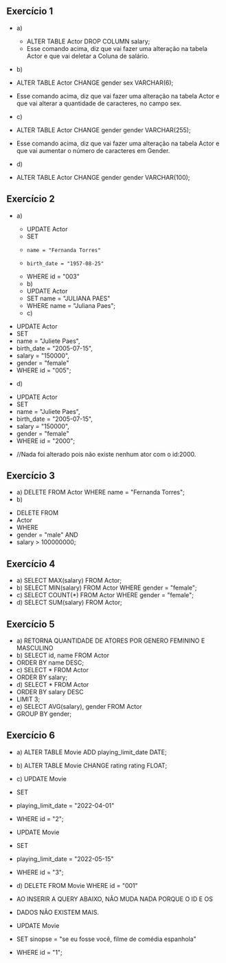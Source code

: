 
## Exercício 1


+ a)
  - ALTER TABLE Actor DROP COLUMN salary;
  * Esse comando acima, diz que vai fazer uma alteração na tabela Actor e que vai deletar a Coluna de salário.

+ b)
- ALTER TABLE Actor CHANGE gender sex VARCHAR(6);
* Esse comando acima, diz que vai fazer uma alteração na tabela Actor e que vai alterar a quantidade de caracteres, no campo sex.
+ c)
- ALTER TABLE Actor CHANGE gender gender VARCHAR(255);
* Esse comando acima, diz que vai fazer uma alteração na tabela Actor e que vai aumentar o número de caracteres em Gender.
+ d)
- ALTER TABLE Actor CHANGE gender gender VARCHAR(100);    


## Exercício 2


+ a)
  - UPDATE Actor
  *  SET 
  *     name = "Fernanda Torres"
  *     birth_date = "1957-08-25"
  *  WHERE id = "003"

  + b)
  - UPDATE Actor
  - SET name = "JULIANA PAES"
  - WHERE name = "Juliana Paes";
  
  + c)
- UPDATE Actor
- SET 
- name = "Juliete Paes",
- birth_date = "2005-07-15",
- salary = "150000",
- gender = "female"
- WHERE id = "005";

+ d)
- UPDATE Actor
- SET 
- name = "Juliete Paes",
- birth_date = "2005-07-15",
- salary = "150000",
- gender = "female"
- WHERE id = "2000";
* //Nada foi alterado pois não existe nenhum ator com o id:2000.

## Exercício 3


+ a) DELETE FROM Actor WHERE name = "Fernanda Torres";
+ b) 
* DELETE FROM 
* Actor 
* WHERE
* gender = "male" AND 
* salary > 100000000;
  
## Exercício 4


+ a) SELECT MAX(salary) FROM Actor;
+ b) SELECT MIN(salary) FROM Actor WHERE gender = "female";
+ c) SELECT COUNT(*) FROM Actor WHERE gender = "female";
+ d) SELECT SUM(salary) FROM Actor;

## Exercício 5


+ a) RETORNA QUANTIDADE DE ATORES POR GENERO FEMININO E MASCULINO
+ b) SELECT id, name FROM Actor
+ ORDER BY name DESC;
+ c) SELECT * FROM Actor
+ ORDER BY salary;
+ d) SELECT * FROM Actor
+ ORDER BY salary DESC
+ LIMIT 3;
+ e) SELECT AVG(salary), gender FROM Actor
+ GROUP BY gender;

## Exercício 6


+ a) ALTER TABLE Movie ADD playing_limit_date DATE;
+ b) ALTER TABLE Movie CHANGE rating rating FLOAT;
+ c) UPDATE Movie 
+ SET 
+ 	playing_limit_date = "2022-04-01"
+ WHERE id = "2";

+ UPDATE Movie 
+ SET 
+ 	playing_limit_date = "2022-05-15"
+ WHERE id = "3";
+ d) DELETE FROM Movie WHERE id = "001"

+ AO INSERIR A QUERY ABAIXO, NÃO MUDA NADA PORQUE O ID E OS 
+ DADOS NÃO EXISTEM MAIS.

+ UPDATE Movie
+ SET sinopse = "se eu fosse você, filme de comédia espanhola"
+ WHERE id = "1";



